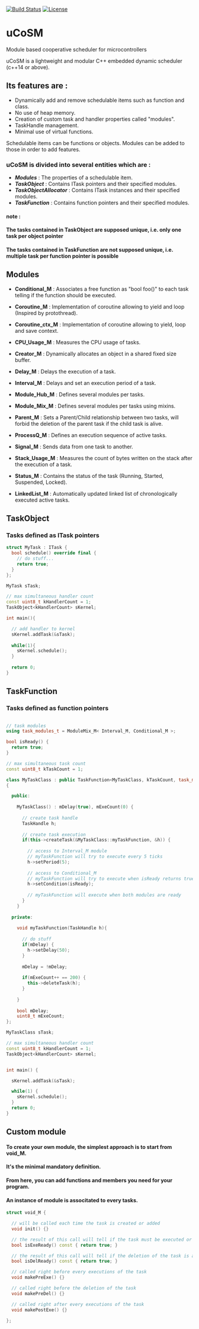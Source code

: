 [![Build Status](https://travis-ci.com/ThomasAUB/uCoSM.svg?branch=master)](https://travis-ci.com/ThomasAUB/uCoSM)
[![License](https://img.shields.io/github/license/ThomasAUB/ucosm.svg)](LICENSE)
# uCoSM
Module based cooperative scheduler for microcontrollers

  uCoSM is a lightweight and modular C++ embedded dynamic scheduler (c++14 or above). 
  
## Its features are :
  
 - Dynamically add and remove schedulable items such as function and class.
 - No use of heap memory.
 - Creation of custom task and handler properties called "modules".
 - TaskHandle management.
 - Minimal use of virtual functions.
   
  
  Schedulable items can be functions or objects. 
  Modules can be added to those in order to add features.
  
### uCoSM is divided into several entities which are :
  
 - ***Modules***     : The properties of a schedulable item.
 - ***TaskObject***      : Contains ITask pointers and their specified modules.
 - ***TaskObjectAllocator***      : Contains ITask instances and their specified modules.
 - ***TaskFunction*** : Contains function pointers and their specified modules.

#### note : 
#### The tasks contained in TaskObject are supposed unique, i.e. only one task per object pointer
#### The tasks contained in TaskFunction are not supposed unique, i.e. multiple task per function pointer is possible



## Modules
      
 - **Conditional_M** : Associates a free function as "bool foo()" to each task telling if the function should be executed.
    
 - **Coroutine_M** : Implementation of coroutine allowing to yield and loop (Inspired by protothread).
    
 - **Coroutine_ctx_M** : Implementation of coroutine allowing to yield, loop and save context.
    
    
 - **CPU_Usage_M** : Measures the CPU usage of tasks.
    
    
 - **Creator_M**        : Dynamically allocates an object in a shared fixed size buffer.
    
    
 - **Delay_M**          : Delays the execution of a task.
    
    
 - **Interval_M**       : Delays and set an execution period of a task.
    
    
 - **Module_Hub_M**     : Defines several modules per tasks.
    
    
 - **Module_Mix_M**     : Defines several modules per tasks using mixins.
    
    
 - **Parent_M**         : Sets a Parent/Child relationship between two tasks, will forbid the deletion of the parent task if the child task is alive. 
                          
        
 - **ProcessQ_M**       : Defines an execution sequence of active tasks.
    
    
 - **Signal_M**         : Sends data from one task to another.
    
    
 - **Stack_Usage_M**      : Measures the count of bytes written on the stack after the execution of a task.
    
    
 - **Status_M**         : Contains the status of the task (Running, Started, Suspended, Locked).
            
            
 - **LinkedList_M**     : Automatically updated linked list of chronologically executed active tasks.
    
   
   
  
## TaskObject

### Tasks defined as ITask pointers

```cpp
struct MyTask : ITask {
  bool schedule() override final {
    // do stuff...
    return true;
  }
};

MyTask sTask;

// max simultaneous handler count
const uint8_t kHandlerCount = 1;
TaskObject<kHandlerCount> sKernel;

int main(){

  // add handler to kernel
  sKernel.addTask(&sTask);
  
  while(1){
    sKernel.schedule();
  }
  
  return 0;
}
```




## TaskFunction

### Tasks defined as function pointers

```cpp

// task modules
using task_modules_t = ModuleMix_M< Interval_M, Conditional_M >;

bool isReady() {
  return true;
}

// max simultaneous task count
const uint8_t kTaskCount = 1;

class MyTaskClass : public TaskFunction<MyTaskClass, kTaskCount, task_modules_t>
{

  public:
  
    MyTaskClass() : mDelay(true), mExeCount(0) {
      
      // create task handle
      TaskHandle h;
      
      // create task execution
      if(this->createTask(&MyTaskClass::myTaskFunction, &h)) {
      
        // access to Interval_M module
        // myTaskFunction will try to execute every 5 ticks
        h->setPeriod(5);
        
        // access to Conditional_M
        // myTaskFunction will try to execute when isReady returns true 
        h->setCondition(isReady);
        
        // myTaskFunction will execute when both modules are ready
      }
    }
  
  private:
  
    void myTaskFunction(TaskHandle h){
    
      // do stuff
      if(mDelay) {
        h->setDelay(50);
      }
      
      mDelay = !mDelay;
      
      if(mExeCount++ == 200) {
        this->deleteTask(h);
      }
      
    }
    
    bool mDelay;
    uint8_t mExeCount;
};

MyTaskClass sTask;

// max simultaneous handler count
const uint8_t kHandlerCount = 1;
TaskObject<kHandlerCount> sKernel;


int main() {

  sKernel.addTask(&sTask);

  while(1) {
    sKernel.schedule();
  }
  return 0;
}
```


## Custom module

#### To create your own module, the simplest approach is to start from void_M.
#### It's the minimal mandatory definition.
#### From here, you can add functions and members you need for your program.
#### An instance of module is associtated to every tasks.

```cpp
struct void_M {

  // will be called each time the task is created or added
  void init() {}

  // the result of this call will tell if the task must be executed or not
  bool isExeReady() const { return true; }

  // the result of this call will tell if the deletion of the task is allowed or not
  bool isDelReady() const { return true; }

  // called right before every executions of the task
  void makePreExe() {}

  // called right before the deletion of the task
  void makePreDel() {}

  // called right after every executions of the task
  void makePostExe() {}

};
```
